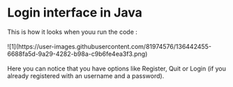 <h1> Login interface in Java </h1>
This is how it looks when youu run the code :
<br></br>
![1](https://user-images.githubusercontent.com/81974576/136442455-6688fa5d-9a29-4282-b98a-c9b6fe4ea3f3.png)
<br></br>
Here you can notice that you have options like Register, Quit or Login (if you already registered with an username and a password).
